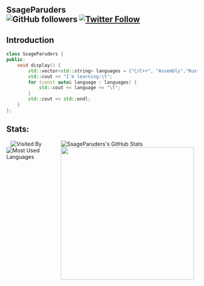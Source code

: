 ## SsageParuders <br><img alt="GitHub followers" src="https://img.shields.io/github/followers/SsageParuders?style=social" /> <a href="https://x.com/SsageParuders"><img alt="Twitter Follow" src="https://img.shields.io/twitter/follow/SsageParuders?style=social"></a>

## Introduction

```cpp
class SsageParuders {
public:
    void display() {
        std::vector<std::string> languages = {"C/C++", "Assembly","Rust","Go", "Objective-C"};
        std::cout << "I'm learning:\t";
        for (const auto& language : languages) {
            std::cout << language << "\t";
        }
        std::cout << std::endl;
    }
};
```

## Stats:

<div style="display: flex; justify-content: space-between; align-items: flex-start; width: 100%;">
  <!-- 左侧内容 -->
  <div style="display: flex; flex-direction: column; align-items: center; margin-right: 20px;">
    <img src="https://count.getloli.com/get/@SsageParuders?theme=gelbooru" alt="Visited By" />
    <img src="https://github-readme-stats.vercel.app/api/top-langs/?username=SsageParuders&layout=compact&title_color=fff&icon_color=79ff97&text_color=9f9f9f&bg_color=151515" alt="Most Used Languages" />
  </div>

  <!-- 右侧内容 -->
  <div style="margin-left: 20px;">
    <img src="https://github-readme-stats.vercel.app/api?username=SsageParuders&include_all_commits=true&show_icons=true&title_color=fff&icon_color=79ff97&text_color=9f9f9f&bg_color=151515" alt="SsageParuders's GitHub Stats" />
    <img width="350" src="https://i.imgur.com/ugWb6BU.gif" />
  </div>
</div>

